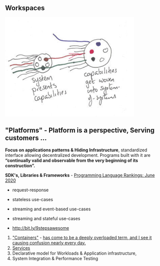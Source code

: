 ## Workspaces

![](/images/systemsofsystems.png)

## "Platforms" - Platform is a perspective, Serving customers ...

**Focus on applications patterns & Hiding Infrastructure**, standardized interface allowing decentralized development. Programs built with it are **“continually valid and observable from the very beginning of its construction”.**

**SDK's, Libraries & Frameworks** - [Programming Language Rankings: June 2020](https://redmonk.com/sogrady/2020/07/27/language-rankings-6-20/)
* request-response
* stateless use-cases
* streaming and event-based use-cases
* streaming and stateful use-cases

* http://bit.ly/9stepsawesome

1. ["Containers"](https://www.michaelnygard.com/blog/2018/09/joyful-isolation) - [has come to be a deeply overloaded term, and I see it causing confusion nearly every day.](https://twitter.com/MarcJBrooker/status/1222217458028707841)
2. [Services](../Patterns/microservices-demo.md)
3. Declarative model for Workloads & Application infrastructure, 
4. System Integration & Performance Testing






